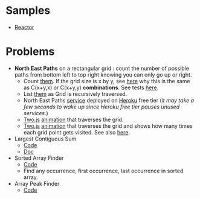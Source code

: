 # Samples
- [Reactor](docs/REACTOR.md)

# Problems
- **North East Paths** on a rectangular grid : count the number of possible paths from bottom left to top right knowing you can only go up or right.
  - Count [them](problems/src/main/java/com/vnet/problems/NorthEastPaths.java). If the grid size is x by y, see [here](docs/north-east-paths.md)
why this is the same as C(x+y,x) or C(x+y,y) **combinations**. See tests [here](problems/src/test/java/com/vnet/problems/NorthEastPathsTest.java).
  - List [them](problems/src/main/java/com/vnet/problems/NEPaths.java) as Grid is recursively traversed.
  - North East Paths [service](http://app137.herokuapp.com/things/paths/?w=3&h=2) deployed on [Heroku](https://www.heroku.com) free tier
(_it may take a few seconds to wake up since Heroku free tier pauses unused services_.)
  - [Two.js](https://two.js.org/) [animation](https://app137.herokuapp.com/north-east-paths.html) that traverses the grid.
  - [Two.js](https://two.js.org/) [animation](https://app137.herokuapp.com/north-east-paths-counters.html) that traverses
  the grid and shows how many times each grid point gets visited. See also [here](docs/north-east-paths.md#how-many-paths-visit-a-given-point-in-the-grid).
- Largest Contiguous Sum
  - [Code](problems/src/main/java/com/vnet/problems/LargestContiguousSum.java)
  - [Doc](docs/largest-contiguous-sum.md)
- Sorted Array Finder
  - [Code](problems/src/main/java/com/vnet/problems/SAFinder.java)
  - Find any occurrence, first occurrence, last occurrence in sorted array.
- Array Peak Finder
  - [Code](problems/src/main/java/com/vnet/problems/PeakFinder.java)
